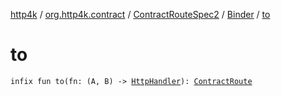 [http4k](../../../index.md) / [org.http4k.contract](../../index.md) / [ContractRouteSpec2](../index.md) / [Binder](index.md) / [to](./to.md)

# to

`infix fun to(fn: (A, B) -> `[`HttpHandler`](../../../org.http4k.core/-http-handler.md)`): `[`ContractRoute`](../../-contract-route/index.md)